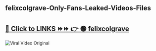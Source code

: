 
 ## felixcolgrave-Only-Fans-Leaked-Videos-Files

# <h2><a href="https://mediaupload.pro?felixcolgrave">🔗 Click to LINKS ⏩⏩ 👉 🟢 felixcolgrave </a></h2>

<a href="https://mediaupload.pro?felixcolgrave" rel="nofollow" data-target="animated-image.originalLink"><img src="https://i.ibb.co.com/xMMVF88/686577567.gif" alt="Viral Video Original" style="max-width: 100%; display: inline-block;" data-target="animated-image.originalImage"></a>